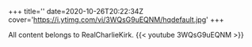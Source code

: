 +++
title=''
date=2020-10-26T20:22:34Z
cover='https://i.ytimg.com/vi/3WQsG9uEQNM/hqdefault.jpg'
+++

All content belongs to RealCharlieKirk.
{{< youtube 3WQsG9uEQNM >}}

